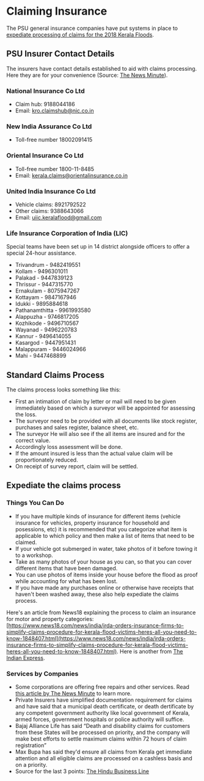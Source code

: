 # Claiming Insurance

The PSU general insurance companies have put systems in place to [expediate
processing of claims for the 2018 Kerala Floods](https://www.financialexpress.com/money/insurance/psu-general-insurers-to-fast-track-kerala-flood-claims-settlement/1286593/).

## PSU Insurer Contact Details

The insurers have contact details established to aid with claims processing.
Here they are for your convenience (Source: [The News Minute](https://www.thenewsminute.com/article/take-photo-vehicle-submerged-kerala-flood-tow-workshop-say-insurance-cos-86919)).

### National Insurance Co Ltd

* Claim hub: 9188044186
* Email: kro.claimshub@nic.co.in

### New India Assurance Co Ltd

* Toll-free number 18002091415

### Oriental Insurance Co Ltd

* Toll-free number 1800-11-8485
* Email: kerala.claims@orientalinsurance.co.in

### United India Insurance Co Ltd

* Vehicle claims: 8921792522
* Other claims: 9388643066
* Email: uiic.keralaflood@gmail.com

### Life Insurance Corporation of India (LIC)

Special teams have been set up in 14 district alongside officers to offer a
special 24-hour assistance.

* Trivandrum - 9482419551
* Kollam - 9496301011
* Palakad - 9447839123
* Thrissur - 9447315770
* Ernakulam - 8075947267
* Kottayam - 9847167946
* Idukki - 9895884618
* Pathanamthitta - 9961993580
* Alappuzha - 9746817205
* Kozhikode - 9496710567
* Wayanad - 9496220783
* Kannur - 9496414055
* Kasargod - 9447951431
* Malappuram - 9446024966
* Mahi - 9447468899

## Standard Claims Process

The claims process looks something like this:

* First an intimation of claim by letter or mail will need to be given
  immediately based on which a surveyor will be appointed for assessing
  the loss.
* The surveyor need to be provided with all documents like stock register,
  purchases and sales register, balance sheet, etc.
* The surveyor He will also see if the all items are insured and for the correct
  value.
* Accordingly loss assessment will be done.
* If the amount insured is less than the actual value claim will be
  proportionately reduced.
* On receipt of survey report, claim will be settled.

## Expediate the claims process

### Things You Can Do

*  If you have multiple kinds of insurance for different items (vehicle
  insurance for vehicles, property insurance for household and posessions, etc)
  it is recommended that you categorize what item is applicable to which policy
  and then make a list of items that need to be claimed.
* If your vehicle got submerged in water, take photos of it before towing it to
  a workshop.
* Take as many photos of your house as you can, so that you can cover different
  items that have been damaged.
* You can use photos of items inside your house before the flood as proof while
  accounting for what has been lost.
* If you have made any purchases online or otherwise have receipts that haven't
  been washed away, these also help expediate the claims process.

Here's an article from News18 explaining the process to claim an insurance for
motor and property categories: [https://www.news18.com/news/india/irda-orders-insurance-firms-to-simplify-claims-procedure-for-kerala-flood-victims-heres-all-you-need-to-know-1848407.html](https://www.news18.com/news/india/irda-orders-insurance-firms-to-simplify-claims-procedure-for-kerala-flood-victims-heres-all-you-need-to-know-1848407.html).
Here is another from [The Indian Express](https://indianexpress.com/article/business/kerala-floods-what-you-should-know-about-claiming-insurance-for-damaged-vehicles-and-property/).

### Services by Companies

* Some corporations are offering free repairs and other services. Read
[this article by The News Minute](https://www.thenewsminute.com/article/kerala-flood-relief-list-corporates-offering-free-repairs-and-other-services-87268)
to learn more.
* Private Insurers have simplified documentation requirement for claims and have
  said that a municipal death certificate, or death dertificate by any competent
  government authority like local government of Kerala, armed forces, government
  hospitals or police authority will suffice.
* Bajaj Alliance Life has said “Death and disability claims for customers from
  these States will be processed on priority, and the company will make best
  efforts to settle maximum claims within 72 hours of claim registration”
* Max Bupa has said they'd ensure all claims from Kerala get immediate attention
  and all eligible claims are processed on a cashless basis and on a priority.
* Source for the last 3 points: [The Hindu Business Line](https://www.thehindubusinessline.com/money-and-banking/kerala-floods-insurance-claims-seen-at-600-1000-crore/article24746508.ece)
